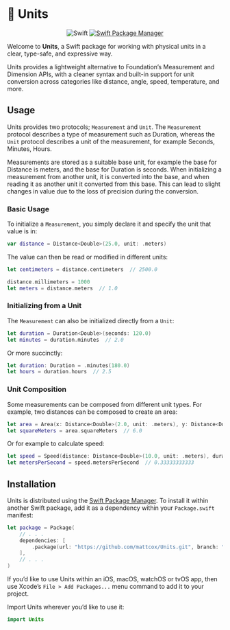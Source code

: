 # 📐 Units

<p align="center">
    <img src="https://img.shields.io/badge/Swift-orange.svg" alt="Swift" />
    <a href="https://swift.org/package-manager">
        <img src="https://img.shields.io/badge/swiftpm-compatible-brightgreen.svg?style=flat" alt="Swift Package Manager" />
    </a>
</p>

Welcome to **Units**, a Swift package for working with physical units in a clear, type-safe, and expressive way.

Units provides a lightweight alternative to Foundation’s Measurement and Dimension APIs, with a cleaner syntax and built-in support for unit conversion across categories like distance, angle, speed, temperature, and more.

## Usage
Units provides two protocols; `Measurement` and `Unit`. The `Measurement` protocol describes a type of measurement such as Duration, whereas the `Unit` protocol describes a unit of the measurement, for example Seconds, Minutes, Hours.

Measurements are stored as a suitable base unit, for example the base for Distance is meters, and the base for Duration is seconds. When initializing a measurement from another unit, it is converted into the base, and when reading it as another unit it converted from this base. This can lead to slight changes in value due to the loss of precision during the conversion.

### Basic Usage
To initialize a `Measurement`, you simply declare it and specify the unit that value is in:
```swift
var distance = Distance<Double>(25.0, unit: .meters)
```

The value can then be read or modified in different units:
```swift
let centimeters = distance.centimeters  // 2500.0

distance.millimeters = 1000
let meters = distance.meters  // 1.0
```

### Initializing from a Unit
The `Measurement` can also be initialized directly from a `Unit`:
```swift
let duration = Duration<Double>(seconds: 120.0)
let minutes = duration.minutes  // 2.0
```

Or more succinctly:
```swift
let duration: Duration = .minutes(180.0)
let hours = duration.hours  // 2.5
```

### Unit Composition
Some measurements can be composed from different unit types. For example, two distances can be composed to create an area:
```swift
let area = Area(x: Distance<Double>(2.0, unit: .meters), y: Distance<Double>(3.0, unit: .meters))
let squareMeters = area.squareMeters  // 6.0
```

Or for example to calculate speed:
```swift
let speed = Speed(distance: Distance<Double>(10.0, unit: .meters), duration: Duration<Double>(30.0, unit: seconds))
let metersPerSecond = speed.metersPerSecond  // 0.33333333333
```

## Installation

Units is distributed using the [Swift Package Manager](https://swift.org/package-manager). To install it within another Swift package, add it as a dependency within your `Package.swift` manifest:

```swift
let package = Package(
    // . . .
    dependencies: [
        .package(url: "https://github.com/mattcox/Units.git", branch: "main")
    ],
    // . . .
)
```

If you’d like to use Units within an iOS, macOS, watchOS or tvOS app, then use Xcode’s `File > Add Packages...` menu command to add it to your project.

Import Units wherever you’d like to use it:
```swift
import Units
```
